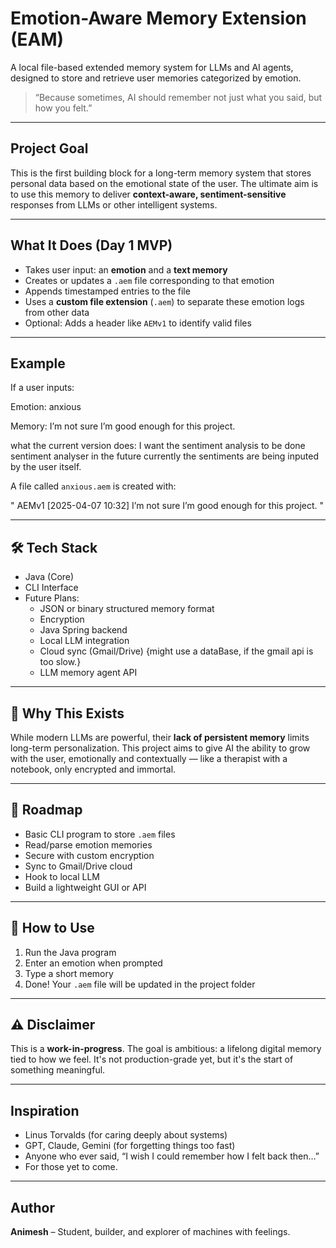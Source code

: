 # Emotion-Aware Memory Extension (EAM)

A local file-based extended memory system for LLMs and AI agents, designed to store and retrieve user memories categorized by emotion.

> “Because sometimes, AI should remember not just what you said, but how you felt.”

---

## Project Goal

This is the first building block for a long-term memory system that stores personal data based on the emotional state of the user. The ultimate aim is to use this memory to deliver **context-aware, sentiment-sensitive** responses from LLMs or other intelligent systems.

---

## What It Does (Day 1 MVP)

- Takes user input: an **emotion** and a **text memory**
- Creates or updates a `.aem` file corresponding to that emotion
- Appends timestamped entries to the file
- Uses a **custom file extension** (`.aem`) to separate these emotion logs from other data
- Optional: Adds a header like `AEMv1` to identify valid files

---

## Example

If a user inputs:

Emotion: anxious

Memory: I’m not sure I’m good enough for this project.

what the current version does:
I want the sentiment analysis to be done sentiment analyser in the future currently the sentiments are being inputed by the user itself.

A file called `anxious.aem` is created with:

" AEMv1 [2025-04-07 10:32] I’m not sure I’m good enough for this project. "


---

## 🛠️ Tech Stack

- Java (Core)
- CLI Interface
- Future Plans:
  - JSON or binary structured memory format
  - Encryption
  - Java Spring backend
  - Local LLM integration
  - Cloud sync (Gmail/Drive) {might use a dataBase, if the gmail api is too slow.}
  - LLM memory agent API

---

## 📌 Why This Exists

While modern LLMs are powerful, their **lack of persistent memory** limits long-term personalization. This project aims to give AI the ability to grow with the user, emotionally and contextually — like a therapist with a notebook, only encrypted and immortal.

---

## 📅 Roadmap

-  Basic CLI program to store `.aem` files
-  Read/parse emotion memories
-  Secure with custom encryption
-  Sync to Gmail/Drive cloud
-  Hook to local LLM
-  Build a lightweight GUI or API

---

## 📖 How to Use

1. Run the Java program
2. Enter an emotion when prompted
3. Type a short memory
4. Done! Your `.aem` file will be updated in the project folder

---

## ⚠️ Disclaimer

This is a **work-in-progress**. The goal is ambitious: a lifelong digital memory tied to how we feel. It's not production-grade yet, but it's the start of something meaningful.

---

##  Inspiration

- Linus Torvalds (for caring deeply about systems)
- GPT, Claude, Gemini (for forgetting things too fast)
- Anyone who ever said, “I wish I could remember how I felt back then…”
- For those yet to come.

---

##  Author

**Animesh** – Student, builder, and explorer of machines with feelings.




